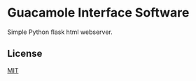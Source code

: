 # Guacamole Interface Software

Simple Python flask html webserver.

## License

[MIT](https://choosealicense.com/licenses/mit/)